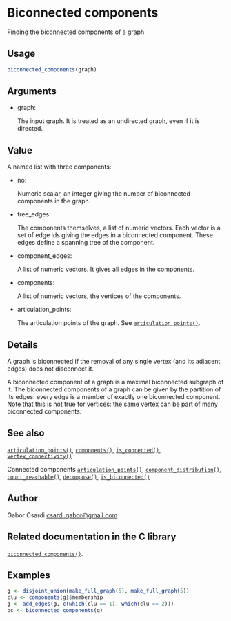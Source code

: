 # Biconnected components

Finding the biconnected components of a graph

## Usage

``` r
biconnected_components(graph)
```

## Arguments

- graph:

  The input graph. It is treated as an undirected graph, even if it is
  directed.

## Value

A named list with three components:

- no:

  Numeric scalar, an integer giving the number of biconnected components
  in the graph.

- tree_edges:

  The components themselves, a list of numeric vectors. Each vector is a
  set of edge ids giving the edges in a biconnected component. These
  edges define a spanning tree of the component.

- component_edges:

  A list of numeric vectors. It gives all edges in the components.

- components:

  A list of numeric vectors, the vertices of the components.

- articulation_points:

  The articulation points of the graph. See
  [`articulation_points()`](https://r.igraph.org/reference/articulation_points.md).

## Details

A graph is biconnected if the removal of any single vertex (and its
adjacent edges) does not disconnect it.

A biconnected component of a graph is a maximal biconnected subgraph of
it. The biconnected components of a graph can be given by the partition
of its edges: every edge is a member of exactly one biconnected
component. Note that this is not true for vertices: the same vertex can
be part of many biconnected components.

## See also

[`articulation_points()`](https://r.igraph.org/reference/articulation_points.md),
[`components()`](https://r.igraph.org/reference/components.md),
[`is_connected()`](https://r.igraph.org/reference/components.md),
[`vertex_connectivity()`](https://r.igraph.org/reference/vertex_connectivity.md)

Connected components
[`articulation_points()`](https://r.igraph.org/reference/articulation_points.md),
[`component_distribution()`](https://r.igraph.org/reference/components.md),
[`count_reachable()`](https://r.igraph.org/reference/count_reachable.md),
[`decompose()`](https://r.igraph.org/reference/decompose.md),
[`is_biconnected()`](https://r.igraph.org/reference/is_biconnected.md)

## Author

Gabor Csardi <csardi.gabor@gmail.com>

## Related documentation in the C library

[`biconnected_components()`](https://igraph.org/c/html/latest/igraph-Structural.html#igraph_biconnected_components).

## Examples

``` r
g <- disjoint_union(make_full_graph(5), make_full_graph(5))
clu <- components(g)$membership
g <- add_edges(g, c(which(clu == 1), which(clu == 2)))
bc <- biconnected_components(g)
```
